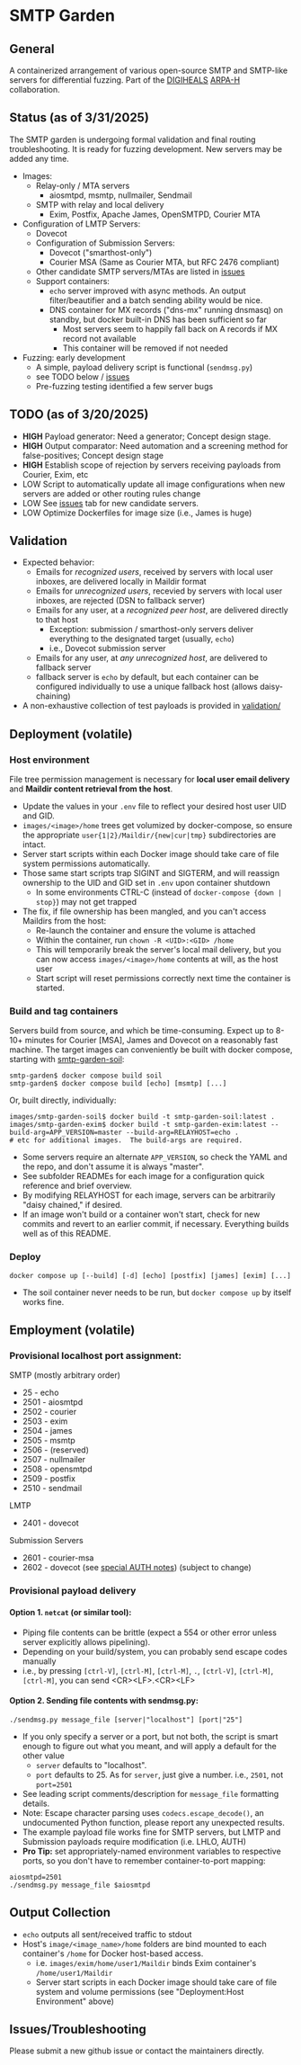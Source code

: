 # SMTP Garden

## General

A containerized arrangement of various open-source SMTP and SMTP-like servers for differential fuzzing.  Part of the [DIGIHEALS](https://github.com/narfindustries/digiheals-public) [ARPA-H](https://arpa-h.gov/) collaboration.

## Status (as of 3/31/2025)
The SMTP garden is undergoing formal validation and final routing troubleshooting.  It is ready for fuzzing development.  New servers may be added any time.
- Images:
  - Relay-only / MTA servers
    - aiosmtpd, msmtp, nullmailer, Sendmail
  - SMTP with relay and local delivery
    - Exim, Postfix, Apache James, OpenSMTPD, Courier MTA
- Configuration of LMTP Servers:
    - Dovecot
  - Configuration of Submission Servers:
    - Dovecot ("smarthost-only")
    - Courier MSA (Same as Courier MTA, but RFC 2476 compliant)
  - Other candidate SMTP servers/MTAs are listed in [issues](https://github.com/kenballus/smtp-garden/issues)
  - Support containers:
    - `echo` server improved with async methods.  An output filter/beautifier and a batch sending ability would be nice.
    - DNS container for MX records ("dns-mx" running dnsmasq) on standby, but docker built-in DNS has been sufficient so far
      - Most servers seem to happily fall back on A records if MX record not available
      - This container will be removed if not needed
- Fuzzing: early development
  - A simple, payload delivery script is functional (`sendmsg.py`)
  - see TODO below / [issues](https://github.com/kenballus/smtp-garden/issues)
  - Pre-fuzzing testing identified a few server bugs

## TODO (as of 3/20/2025)
- __HIGH__ Payload generator: Need a generator; Concept design stage.
- __HIGH__ Output comparator: Need automation and a screening method for false-positives; Concept design stage
- __HIGH__ Establish scope of rejection by servers receiving payloads from Courier, Exim, etc
- LOW Script to automatically update all image configurations when new servers are added or other routing rules change
- LOW See [issues](https://github.com/kenballus/smtp-garden/issues) tab for new candidate servers.
- LOW Optimize Dockerfiles for image size (i.e., James is huge)

## Validation
- Expected behavior:
  - Emails for *recognized users*, received by servers with local user inboxes, are delivered locally in Maildir format
  - Emails for *unrecognized users*, recevied by servers with local user inboxes, are rejected (DSN to fallback server)
  - Emails for any user, at a *recognized peer host*, are delivered directly to that host
    - Exception: submission / smarthost-only servers deliver everything to the designated target (usually, `echo`)
    - i.e., Dovecot submission server
  - Emails for any user, at *any unrecognized host*, are delivered to fallback server
  - fallback server is `echo` by default, but each container can be configured individually to use a unique fallback host (allows daisy-chaining)
- A non-exhaustive collection of test payloads is provided in [validation/](validation)

## Deployment (volatile)

### Host environment

File tree permission management is necessary for __local user email delivery__ and __Maildir content retrieval from the host__.
- Update the values in your `.env` file to reflect your desired host user UID and GID.
- `images/<image>/home` trees get volumized by docker-compose, so ensure the appropriate `user{1|2}/Maildir/{new|cur|tmp}` subdirectories are intact.
- Server start scripts within each Docker image should take care of file system permissions automatically.
- Those same start scripts trap SIGINT and SIGTERM, and will reassign ownership to the UID and GID set in `.env` upon container shutdown
  - In some environments CTRL-C (instead of `docker-compose {down | stop}`) may not get trapped
- The fix, if file ownership has been mangled, and you can't access Maildirs from the host:
  - Re-launch the container and ensure the volume is attached
  - Within the container, run `chown -R <UID>:<GID> /home`
  - This will temporarily break the server's local mail delivery, but you can now access `images/<image>/home` contents at will, as the host user
  - Start script will reset permissions correctly next time the container is started.

### Build and tag containers

Servers build from source, and which be time-consuming.  Expect up to 8-10+ minutes for Courier [MSA], James and Dovecot on a reasonably fast machine.  The target images can conveniently be built with docker compose, starting with [smtp-garden-soil](images/smtp-garden-soil):
```
smtp-garden$ docker compose build soil
smtp-garden$ docker compose build [echo] [msmtp] [...]
```
Or, built directly, individually:
```
images/smtp-garden-soil$ docker build -t smtp-garden-soil:latest .
images/smtp-garden-exim$ docker build -t smtp-garden-exim:latest --build-arg=APP_VERSION=master --build-arg=RELAYHOST=echo .
# etc for additional images.  The build-args are required.
```

- Some servers require an alternate `APP_VERSION`, so check the YAML and the repo, and don't assume it is always "master".
- See subfolder READMEs for each image for a configuration quick reference and brief overview.
- By modifying RELAYHOST for each image, servers can be arbitrarily "daisy chained," if desired.
- If an image won't build or a container won't start, check for new commits and revert to an earlier commit, if necessary.  Everything builds well as of this README.

### Deploy

```
docker compose up [--build] [-d] [echo] [postfix] [james] [exim] [...]
```
- The soil container never needs to be run, but `docker compose up` by itself works fine.

## Employment (volatile)
### Provisional localhost port assignment:
SMTP (mostly arbitrary order)
- 25 - echo
- 2501 - aiosmtpd 
- 2502 - courier
- 2503 - exim
- 2504 - james
- 2505 - msmtp
- 2506 - (reserved)
- 2507 - nullmailer
- 2508 - opensmtpd
- 2509 - postfix
- 2510 - sendmail

LMTP
- 2401 - dovecot

Submission Servers
- 2601 - courier-msa
- 2602 - dovecot (see [special AUTH notes](images/dovecot))
(subject to change)

### Provisional payload delivery

#### Option 1. `netcat` (or similar tool): 
- Piping file contents can be brittle (expect a 554 or other error unless server explicitly allows pipelining).
- Depending on your build/system, you can probably send escape codes manually
- i.e., by pressing `[ctrl-V]`, `[ctrl-M]`, `[ctrl-M]`, `.`, `[ctrl-V]`, `[ctrl-M]`, `[ctrl-M]`, you can send \<CR>\<LF>.\<CR>\<LF>

#### Option 2. Sending file contents with sendmsg.py:

```
./sendmsg.py message_file [server|"localhost"] [port|"25"]
```
- If you only specify a server or a port, but not both, the script is smart enough to figure out what you meant, and will apply a default for the other value
  - `server` defaults to "localhost".
  - `port` defaults to 25. As for `server`, just give a number. i.e., `2501`, not `port=2501`
- See leading script comments/description for `message_file` formatting details.
- Note: Escape character parsing uses `codecs.escape_decode()`, an undocumented Python function, please report any unexpected results.
- The example payload file works fine for SMTP servers, but LMTP and Submission payloads require modification (i.e. LHLO, AUTH)
- __Pro Tip:__ set appropriately-named environment variables to respective ports, so you don't have to remember container-to-port mapping:
```
aiosmtpd=2501
./sendmsg.py message_file $aiosmtpd
```

## Output Collection
- `echo` outputs all sent/received traffic to stdout
- Host's `image/<image_name>/home` folders are bind mounted to each container's `/home` for Docker host-based access.
  - i.e. `images/exim/home/user1/Maildir` binds Exim container's `/home/user1/Maildir`
  - Server start scripts in each Docker image should take care of file system and volume permissions (see "Deployment:Host Environment" above)

## Issues/Troubleshooting
Please submit a new github issue or contact the maintainers directly.
